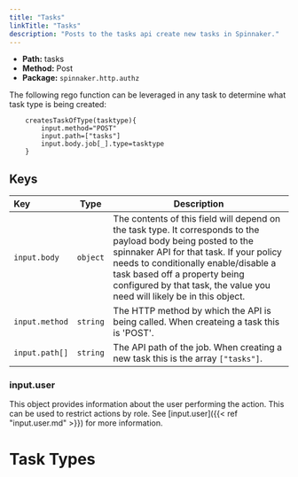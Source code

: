 ```yaml
---
title: "Tasks"
linkTitle: "Tasks"
description: "Posts to the tasks api create new tasks in Spinnaker."
---
```


- **Path:** tasks
- **Method:** Post
- **Package:** `spinnaker.http.authz`

The following rego function can be leveraged in any task to determine what task type is being created:

```rego
    createsTaskOfType(tasktype){
        input.method="POST"
        input.path=["tasks"]
        input.body.job[_].type=tasktype
    }
```

## Keys

| Key            |   Type   | Description                                                                             |
| :------------- | :------: | --------------------------------------------------------------------------------------- |
| `input.body`   | `object` | The contents of this field will depend on the task type. It corresponds to the payload body being posted to the spinnaker API for that task. If your policy needs to conditionally enable/disable a task based off a property being configured by that task, the value you need will likely be in this object. |
| `input.method` | `string` | The HTTP method by which the API is being called. When createing a task this is 'POST'. |
| `input.path[]` | `string` | The API path of the job. When creating a new task this is the array `["tasks"]`.        |


### input.user

This object provides information about the user performing the action. This can be used to restrict actions by role. See [input.user]({{< ref "input.user.md" >}}) for more information.

# Task Types
